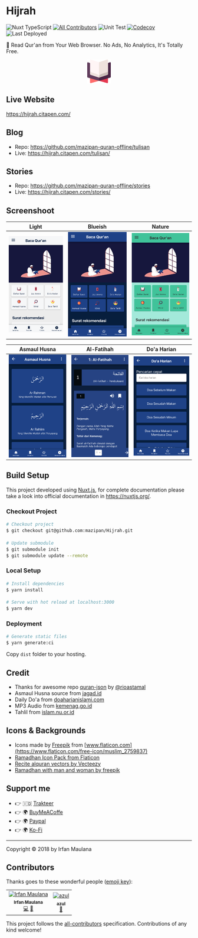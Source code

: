 # Hijrah

![Nuxt TypeScript](https://img.shields.io/badge/Nuxt-TypeScript-blue.svg)
[![All Contributors](https://img.shields.io/badge/all_contributors-2-orange.svg)](#contributors)
![Unit Test](https://github.com/mazipan/Hijrah/workflows/Unit%20Test/badge.svg?branch=master)
[![Codecov](https://codecov.io/gh/mazipan/Hijrah/branch/master/graph/badge.svg)](https://codecov.io/gh/mazipan/Hijrah)
![Last Deployed](https://img.shields.io/endpoint?url=https%3A%2F%2Fwww.Hijrah%2Ftimestamp.json)

📖 Read Qur'an from Your Web Browser. No Ads, No Analytics, It's Totally Free.

<p align="center">
 <img src="static/assets/images/icon.png"/>
</p>

## Live Website

<https://hijrah.citapen.com/>

## Blog

- Repo: https://github.com/mazipan-quran-offline/tulisan
- Live: https://hijrah.citapen.com/tulisan/

## Stories

- Repo: https://github.com/mazipan-quran-offline/stories
- Live: https://hijrah.citapen.com/stories/

## Screenshoot

|                Light                 |              Blueish               |                 Nature                 |
| :----------------------------------: | :--------------------------------: | :------------------------------------: |
| ![light](screenshoot/tlight.png) | ![dark](screenshoot/tblue.png) | ![nature](screenshoot/tnature.png) |

|           Asmaul Husna            |           Al-Fatihah            |           Do'a Harian           |
| :-------------------------------: | :-----------------------------: | :-----------------------------: |
| ![](screenshoot/asmaul-husna.png) | ![](screenshoot/al-fatihah.png) | ![](screenshoot/doa-harian.png) |

## Build Setup

This project developed using [Nuxt.js](https://nuxtjs.org/), for complete documentation please take a look into official documentation in <https://nuxtjs.org/>.

### Checkout Project

```bash
# Checkout project
$ git checkout git@github.com:mazipan/Hijrah.git

# Update submodule
$ git submodule init
$ git submodule update --remote
```

### Local Setup

```bash
# Install dependencies
$ yarn install

# Serve with hot reload at localhost:3000
$ yarn dev
```

### Deployment

```bash
# Generate static files
$ yarn generate:ci
```

Copy `dist` folder to your hosting.

## Credit

- Thanks for awesome repo [quran-json](https://github.com/rioastamal/quran-json) by [@rioastamal](https://github.com/rioastamal)
- Asmaul Husna source from [jagad.id](https://jagad.id/99-asmaul-husna-latin-arab-dan-terjemahan-indonesia-inggris/)
- Daily Do'a from [doaharianislami.com](http://www.doaharianislami.com/2017/06/kumpulan-doa-sehari-hari-lengkap-dalam-bahasa-arab-latin-dan-artinya.html)
- MP3 Audio from [kemenag.go.id](https://quran.kemenag.go.id/)
- Tahlil from [islam.nu.or.id](https://islam.nu.or.id/post/read/107344/susunan-bacaan-tahlil-doa-arwah-lengkap-dan-terjemahannya)

## Icons & Backgrounds

- Icons made by [Freepik](https://www.flaticon.com/authors/freepik) from [www.flaticon.com](https://www.flaticon.com/free-icon/muslim_2759837)
- [Ramadhan Icon Pack from Flaticon](https://www.flaticon.com/packs/ramadan-31)
- [Recite alquran vectors by Vecteezy](https://www.vecteezy.com/free-vector/recite-alquran)
- [Ramadhan with man and woman by freepik](https://www.freepik.com/free-vector/ramadan-with-man-woman-praying_7372126.htm)

## Support me

- 👉 🇮🇩 [Trakteer](https://trakteer.id/mazipan/tip?utm_source=github)
- 👉 🌍 [BuyMeACoffe](https://www.buymeacoffee.com/mazipan?utm_source=github)
- 👉 🌍 [Paypal](https://www.paypal.me/mazipan?utm_source=github)
- 👉 🌍 [Ko-Fi](https://ko-fi.com/mazipan)

---

Copyright © 2018 by Irfan Maulana

## Contributors

Thanks goes to these wonderful people ([emoji key](https://allcontributors.org/docs/en/emoji-key)):

<!-- ALL-CONTRIBUTORS-LIST:START - Do not remove or modify this section -->

<!-- prettier-ignore -->
<table><tr><td align="center"><a href="https://mazipan.space/"><img src="https://avatars0.githubusercontent.com/u/7221389?v=4" width="100px;" alt="Irfan Maulana"/><br /><sub><b>Irfan Maulana</b></sub></a><br /><a href="https://github.com/mazipan/Hijrah/commits?author=mazipan" title="Code">💻</a> <a href="#maintenance-mazipan" title="Maintenance">🚧</a></td><td align="center"><a href="http://altera.id"><img src="https://avatars2.githubusercontent.com/u/8231792?v=4" width="100px;" alt="azul"/><br /><sub><b>azul</b></sub></a><br /><a href="https://github.com/mazipan/Hijrah/issues?q=author%3Aazulkipli" title="Bug reports">🐛</a></td></tr></table>

<!-- ALL-CONTRIBUTORS-LIST:END -->

This project follows the [all-contributors](https://github.com/all-contributors/all-contributors) specification. Contributions of any kind welcome!
